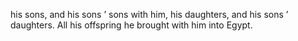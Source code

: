 his sons, and his sons ’ sons with him, his daughters, and his sons ’ daughters. All his offspring he brought with him into Egypt.
